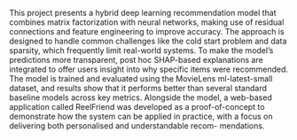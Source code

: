 This project presents a hybrid deep learning recommendation model that combines matrix factorization with neural networks, making use of residual connections and feature engineering to improve accuracy. The approach is designed to handle common challenges like the cold start problem and data sparsity, which frequently limit real-world systems. To make the model’s predictions more transparent, post hoc SHAP-based explanations are integrated to offer users insight into why specific items were recommended. The model is trained and evaluated using the MovieLens ml-latest-small dataset, and results show that it performs better than several standard baseline models across key metrics. Alongside the model, a web-based application called ReelFriend was developed as a proof-of-concept to demonstrate how the system can be applied in practice, with a focus on delivering both personalised and understandable recom- mendations.
